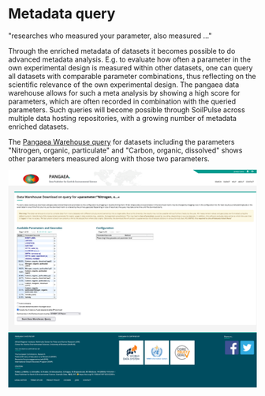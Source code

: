 # Metadata query

"researches who measured your parameter, also measured ..."

Through the enriched metadata of datasets it becomes possible to do advanced metadata analysis.
E.g. to evaluate how often a parameter in the own experimental design is measured within other datasets, one can query all datasets with comparable parameter combinations, thus reflecting on the scientific relevance of the own experimental design.
The pangaea data warehouse allows for such a meta analysis by showing a high score for parameters, which are often recorded in combination with the queried parameters.
Such queries will become possible through SoilPulse across multiple data hosting repositories, with a growing number of metadata enriched datasets.

The [Pangaea Warehouse query](https://www.pangaea.de/?q=parameter%3A%22Nitrogen%2C+organic%2C+particulate%22+and+parameter%3A%22Carbon%2C+organic%2C+dissolved%22) for datasets including the parameters "Nitrogen, organic, particulate" and "Carbon, organic, dissolved" shows other parameters measured along with those two parameters.

![Screenshot of the example Pangaea Warehouse query](assets/metaquery.png)
